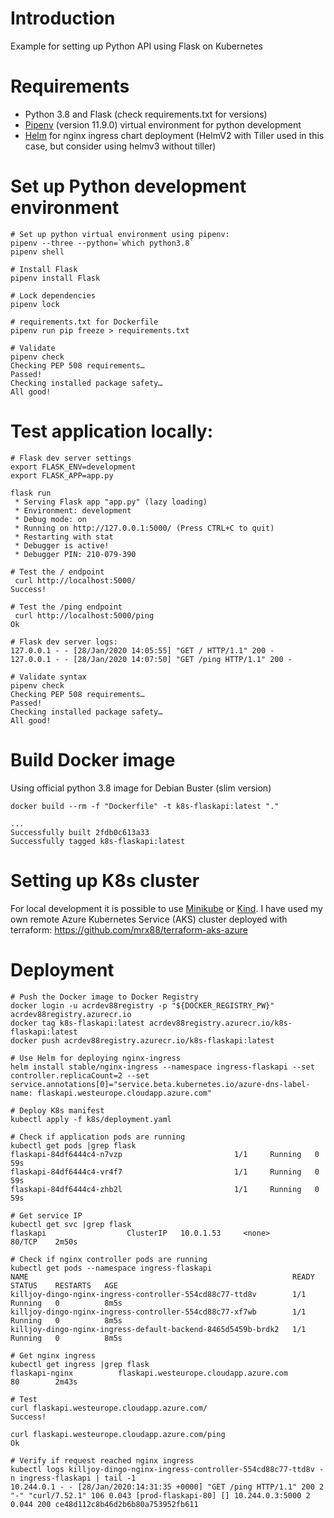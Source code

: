 # Introduction
Example for setting up Python API using Flask on Kubernetes

# Requirements
* Python 3.8 and Flask (check requirements.txt for versions)
* [Pipenv](https://github.com/pypa/pipenv) (version  11.9.0) virtual environment for python development
* [Helm](https://helm.sh/) for nginx ingress chart deployment (HelmV2 with Tiller used in this case, but consider using helmv3 without tiller)

# Set up Python development environment

```
# Set up python virtual environment using pipenv:
pipenv --three --python=`which python3.8`
pipenv shell

# Install Flask
pipenv install Flask

# Lock dependencies
pipenv lock

# requirements.txt for Dockerfile
pipenv run pip freeze > requirements.txt

# Validate
pipenv check
Checking PEP 508 requirements…
Passed!
Checking installed package safety…
All good!
```

# Test application locally:

```
# Flask dev server settings
export FLASK_ENV=development
export FLASK_APP=app.py

flask run
 * Serving Flask app "app.py" (lazy loading)
 * Environment: development
 * Debug mode: on
 * Running on http://127.0.0.1:5000/ (Press CTRL+C to quit)
 * Restarting with stat
 * Debugger is active!
 * Debugger PIN: 210-079-390

# Test the / endpoint
 curl http://localhost:5000/    
Success!   

# Test the /ping endpoint
 curl http://localhost:5000/ping
Ok   

# Flask dev server logs:
127.0.0.1 - - [28/Jan/2020 14:05:55] "GET / HTTP/1.1" 200 -
127.0.0.1 - - [28/Jan/2020 14:07:50] "GET /ping HTTP/1.1" 200 -

# Validate syntax 
pipenv check
Checking PEP 508 requirements…
Passed!
Checking installed package safety…
All good!
```

# Build Docker image

Using official python 3.8 image for Debian Buster (slim version)

```
docker build --rm -f "Dockerfile" -t k8s-flaskapi:latest "."

...
Successfully built 2fdb0c613a33
Successfully tagged k8s-flaskapi:latest
```

# Setting up K8s cluster

For local development it is possible to use [Minikube](https://kubernetes.io/docs/setup/learning-environment/minikube/) or [Kind](https://kind.sigs.k8s.io/).
I have used my own remote Azure Kubernetes Service (AKS) cluster deployed with terraform:
https://github.com/mrx88/terraform-aks-azure


# Deployment

```
# Push the Docker image to Docker Registry
docker login -u acrdev88registry -p "${DOCKER_REGISTRY_PW}" acrdev88registry.azurecr.io
docker tag k8s-flaskapi:latest acrdev88registry.azurecr.io/k8s-flaskapi:latest
docker push acrdev88registry.azurecr.io/k8s-flaskapi:latest

# Use Helm for deploying nginx-ingress
helm install stable/nginx-ingress --namespace ingress-flaskapi --set controller.replicaCount=2 --set service.annotations[0]="service.beta.kubernetes.io/azure-dns-label-name: flaskapi.westeurope.cloudapp.azure.com"

# Deploy K8s manifest
kubectl apply -f k8s/deployment.yaml

# Check if application pods are running
kubectl get pods |grep flask                  
flaskapi-84df6444c4-n7vzp                         1/1     Running   0          59s
flaskapi-84df6444c4-vr4f7                         1/1     Running   0          59s
flaskapi-84df6444c4-zhb2l                         1/1     Running   0          59s

# Get service IP
kubectl get svc |grep flask
flaskapi                  ClusterIP   10.0.1.53     <none>        80/TCP    2m50s

# Check if nginx controller pods are running
kubectl get pods --namespace ingress-flaskapi
NAME                                                           READY   STATUS    RESTARTS   AGE
killjoy-dingo-nginx-ingress-controller-554cd88c77-ttd8v        1/1     Running   0          8m5s
killjoy-dingo-nginx-ingress-controller-554cd88c77-xf7wb        1/1     Running   0          8m5s
killjoy-dingo-nginx-ingress-default-backend-8465d5459b-brdk2   1/1     Running   0          8m5s

# Get nginx ingress 
kubectl get ingress |grep flask
flaskapi-nginx          flaskapi.westeurope.cloudapp.azure.com                    80        2m43s

# Test
curl flaskapi.westeurope.cloudapp.azure.com/
Success!                                                                                        

curl flaskapi.westeurope.cloudapp.azure.com/ping
Ok    

# Verify if request reached nginx ingress
kubectl logs killjoy-dingo-nginx-ingress-controller-554cd88c77-ttd8v -n ingress-flaskapi | tail -1
10.244.0.1 - - [28/Jan/2020:14:31:35 +0000] "GET /ping HTTP/1.1" 200 2 "-" "curl/7.52.1" 106 0.043 [prod-flaskapi-80] [] 10.244.0.3:5000 2 0.044 200 ce48d112c8b46d2b6b80a753952fb611                                                                                        
```
